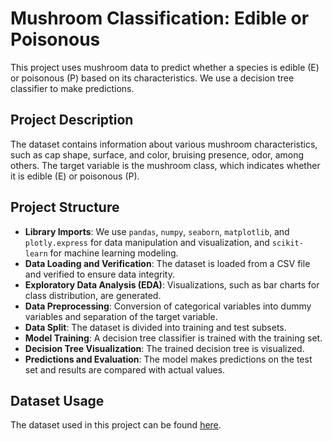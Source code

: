 # Mushroom Classification: Edible or Poisonous
This project uses mushroom data to predict whether a species is edible (E) or poisonous (P) based on its characteristics. We use a decision tree classifier to make predictions.

## Project Description
The dataset contains information about various mushroom characteristics, such as cap shape, surface, and color, bruising presence, odor, among others. The target variable is the mushroom class, which indicates whether it is edible (E) or poisonous (P).

## Project Structure
- **Library Imports**: We use `pandas`, `numpy`, `seaborn`, `matplotlib`, and `plotly.express` for data manipulation and visualization, and `scikit-learn` for machine learning modeling.
- **Data Loading and Verification**: The dataset is loaded from a CSV file and verified to ensure data integrity.
- **Exploratory Data Analysis (EDA)**: Visualizations, such as bar charts for class distribution, are generated.
- **Data Preprocessing**: Conversion of categorical variables into dummy variables and separation of the target variable.
- **Data Split**: The dataset is divided into training and test subsets.
- **Model Training**: A decision tree classifier is trained with the training set.
- **Decision Tree Visualization**: The trained decision tree is visualized.
- **Predictions and Evaluation**: The model makes predictions on the test set and results are compared with actual values.

## Dataset Usage
The dataset used in this project can be found [here](https://www.kaggle.com/datasets/devzohaib/mushroom-edibility-classification).

